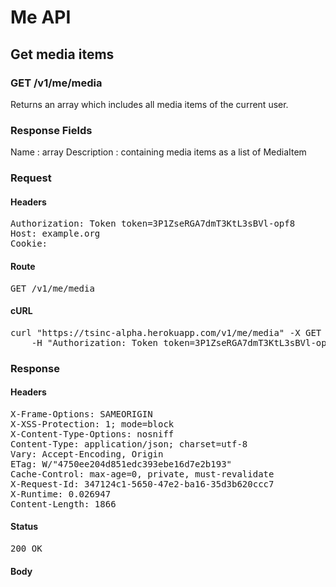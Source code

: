 # Me API

## Get media items

### GET /v1/me/media

Returns an array which includes all media items of the current user.

### Response Fields

Name : array
Description : containing media items as a list of MediaItem

### Request

#### Headers

<pre>Authorization: Token token=3P1ZseRGA7dmT3KtL3sBVl-opf8
Host: example.org
Cookie: </pre>

#### Route

<pre>GET /v1/me/media</pre>

#### cURL

<pre class="request">curl &quot;https://tsinc-alpha.herokuapp.com/v1/me/media&quot; -X GET \
	-H &quot;Authorization: Token token=3P1ZseRGA7dmT3KtL3sBVl-opf8&quot;</pre>

### Response

#### Headers

<pre>X-Frame-Options: SAMEORIGIN
X-XSS-Protection: 1; mode=block
X-Content-Type-Options: nosniff
Content-Type: application/json; charset=utf-8
Vary: Accept-Encoding, Origin
ETag: W/&quot;4750ee204d851edc393ebe16d7e2b193&quot;
Cache-Control: max-age=0, private, must-revalidate
X-Request-Id: 347124c1-5650-47e2-ba16-35d3b620ccc7
X-Runtime: 0.026947
Content-Length: 1866</pre>

#### Status

<pre>200 OK</pre>

#### Body

```javascript

```

